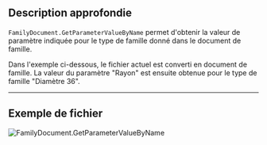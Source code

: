 ## Description approfondie
`FamilyDocument.GetParameterValueByName` permet d'obtenir la valeur de paramètre indiquée pour le type de famille donné dans le document de famille.

Dans l'exemple ci-dessous, le fichier actuel est converti en document de famille. La valeur du paramètre "Rayon" est ensuite obtenue pour le type de famille "Diamètre 36".
___
## Exemple de fichier

![FamilyDocument.GetParameterValueByName](./Revit.Application.FamilyDocument.GetParameterValueByName_img.jpg)
